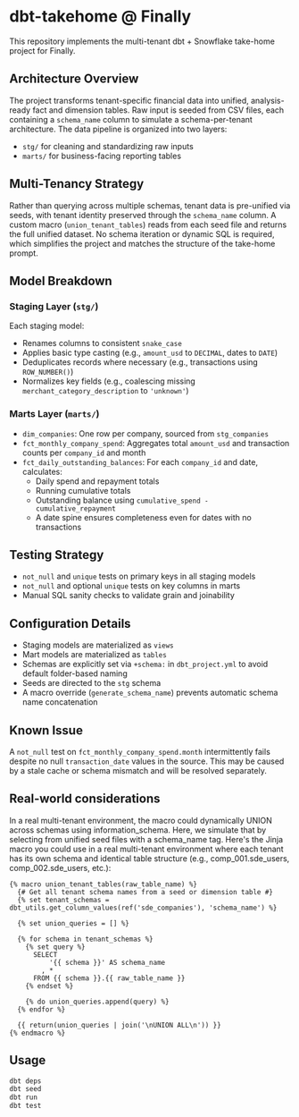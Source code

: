# dbt-takehome @ Finally

This repository implements the multi-tenant dbt + Snowflake take-home project for Finally.

## Architecture Overview

The project transforms tenant-specific financial data into unified, analysis-ready fact and dimension tables. Raw input is seeded from CSV files, each containing a `schema_name` column to simulate a schema-per-tenant architecture. The data pipeline is organized into two layers:

- `stg/` for cleaning and standardizing raw inputs
- `marts/` for business-facing reporting tables

## Multi-Tenancy Strategy

Rather than querying across multiple schemas, tenant data is pre-unified via seeds, with tenant identity preserved through the `schema_name` column. A custom macro (`union_tenant_tables`) reads from each seed file and returns the full unified dataset. No schema iteration or dynamic SQL is required, which simplifies the project and matches the structure of the take-home prompt.

## Model Breakdown

### Staging Layer (`stg/`)

Each staging model:
- Renames columns to consistent `snake_case`
- Applies basic type casting (e.g., `amount_usd` to `DECIMAL`, dates to `DATE`)
- Deduplicates records where necessary (e.g., transactions using `ROW_NUMBER()`)
- Normalizes key fields (e.g., coalescing missing `merchant_category_description` to `'unknown'`)

### Marts Layer (`marts/`)

- `dim_companies`: One row per company, sourced from `stg_companies`
- `fct_monthly_company_spend`: Aggregates total `amount_usd` and transaction counts per `company_id` and month
- `fct_daily_outstanding_balances`: For each `company_id` and date, calculates:
    - Daily spend and repayment totals
    - Running cumulative totals
    - Outstanding balance using `cumulative_spend - cumulative_repayment`
    - A date spine ensures completeness even for dates with no transactions

## Testing Strategy

- `not_null` and `unique` tests on primary keys in all staging models
- `not_null` and optional `unique` tests on key columns in marts
- Manual SQL sanity checks to validate grain and joinability

## Configuration Details

- Staging models are materialized as `views`
- Mart models are materialized as `tables`
- Schemas are explicitly set via `+schema:` in `dbt_project.yml` to avoid default folder-based naming
- Seeds are directed to the `stg` schema
- A macro override (`generate_schema_name`) prevents automatic schema name concatenation

## Known Issue

A `not_null` test on `fct_monthly_company_spend.month` intermittently fails despite no null `transaction_date` values in the source. This may be caused by a stale cache or schema mismatch and will be resolved separately.

## Real-world considerations
In a real multi-tenant environment, the macro could dynamically UNION across schemas using information_schema. Here, we simulate that by selecting from unified seed files with a schema_name tag.
Here's the Jinja macro you could use in a real multi-tenant environment where each tenant has its own schema and identical table structure (e.g., comp_001.sde_users, comp_002.sde_users, etc.):

```
{% macro union_tenant_tables(raw_table_name) %}
  {# Get all tenant schema names from a seed or dimension table #}
  {% set tenant_schemas = dbt_utils.get_column_values(ref('sde_companies'), 'schema_name') %}

  {% set union_queries = [] %}

  {% for schema in tenant_schemas %}
    {% set query %}
      SELECT
          '{{ schema }}' AS schema_name
        , *
      FROM {{ schema }}.{{ raw_table_name }}
    {% endset %}

    {% do union_queries.append(query) %}
  {% endfor %}

  {{ return(union_queries | join('\nUNION ALL\n')) }}
{% endmacro %}
```

## Usage

```bash
dbt deps
dbt seed
dbt run
dbt test
